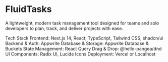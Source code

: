 # FluidTasks
A lightweight, modern task management tool designed for teams and solo developers to plan, track, and deliver projects with ease.

Tech Stack
Frontend: Next.js 14, React, TypeScript, Tailwind CSS, shadcn/ui
Backend & Auth: Appwrite
Database & Storage: Appwrite Database & Buckets
State Management: React Query
Drag & Drop: @hello-pangea/dnd
UI Components: Radix UI, Lucide Icons
Deployment: Vercel or Localhost


